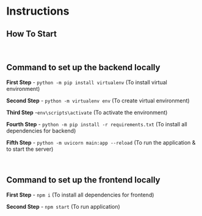 # Instructions 

## How To Start
&nbsp;
## Command to set up the backend locally

**First Step** - `python -m pip install virtualenv` (To install virtual environment)

**Second Step** - `python -m virtualenv env` (To create virtual environment)

**Third Step** -`env\scripts\activate` (To activate the environment)

**Fourth Step** - `python -m pip install -r requirements.txt` (To install all dependencies for backend)

**Fifth Step** - `python -m uvicorn main:app --reload` (To run the application & to start the server)

&nbsp;
## Command to set up the frontend locally
**First Step** - `npm i` (To install all dependencies for frontend)

**Second Step** - `npm start` (To run application)


